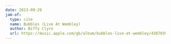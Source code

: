 ```yaml
---
date: 2013-09-29
jam-of:
  type: cite
  name: Bubbles (Live At Wembley)
  author: Biffy Clyro
  url: https://music.apple.com/gb/album/bubbles-live-at-wembley/438703938?i=438703981
---
```

